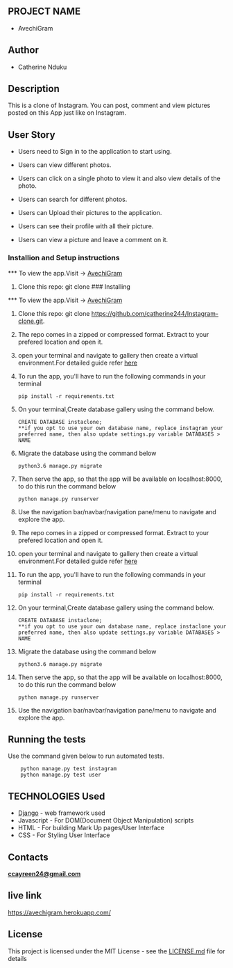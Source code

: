 ## PROJECT NAME 
 - AvechiGram

 ## Author 
 - Catherine Nduku 

 ## Description 

 This is a clone of Instagram. You can post, comment and view pictures posted on this App just like on Instagram.

 ## User Story
- Users need to Sign in to the application to start using.

- Users can view different photos.

- Users can click on a single photo to view it and also view details of the photo.

- Users can search for different photos.

- Users can Upload their pictures to the application.

- Users can see their profile with all their picture.

- Users can view  a picture and leave a comment on it.




### Installion and Setup instructions

*** To view the app.Visit -> [AvechiGram](http://avechigram.herokuapp.com/instagram/)

1. Clone this repo: git clone ### Installing

*** To view the app.Visit -> [AvechiGram](http://avechigram.herokuapp.com/instagram/)

1. Clone this repo: git clone https://github.com/catherine244/Instagram-clone.git.
2. The repo comes in a zipped or compressed format. Extract to your prefered location and open it.
3. open your terminal and navigate to gallery then create a virtual environment.For detailed guide refer  [here](https://packaging.python.org/guides/installing-using-pip-and-virtualenv/)
3. To run the app, you'll have to run the following commands in your terminal
    
    
       pip install -r requirements.txt
4. On your terminal,Create database gallery using the command below.


       CREATE DATABASE instaclone; 
       **if you opt to use your own database name, replace instagram your preferred name, then also update settings.py variable DATABASES > NAME

5. Migrate the database using the command below


       python3.6 manage.py migrate
6. Then serve the app, so that the app will be available on localhost:8000, to do this run the command below


       python manage.py runserver
7. Use the navigation bar/navbar/navigation pane/menu to navigate and explore the app.

2. The repo comes in a zipped or compressed format. Extract to your prefered location and open it.
3. open your terminal and navigate to gallery then create a virtual environment.For detailed guide refer  [here](https://packaging.python.org/guides/installing-using-pip-and-virtualenv/)
3. To run the app, you'll have to run the following commands in your terminal
    
    
       pip install -r requirements.txt
4. On your terminal,Create database gallery using the command below.


       CREATE DATABASE instaclone; 
       **if you opt to use your own database name, replace instaclone your preferred name, then also update settings.py variable DATABASES > NAME

5. Migrate the database using the command below


       python3.6 manage.py migrate
6. Then serve the app, so that the app will be available on localhost:8000, to do this run the command below


       python manage.py runserver
7. Use the navigation bar/navbar/navigation pane/menu to navigate and explore the app.


## Running the tests

Use the command given below to run automated tests.


        python manage.py test instagram
        python manage.py test user


## TECHNOLOGIES Used

* [Django](https://www.djangoproject.com/) - web framework used
* Javascript - For DOM(Document Object Manipulation) scripts
* HTML - For building Mark Up pages/User Interface
* CSS - For Styling User Interface





## Contacts
**ccayreen24@gmail.com**


## live link 

https://avechigram.herokuapp.com/

## License
This project is licensed under the MIT License - see the [LICENSE.md](LICENSE.md) file for details